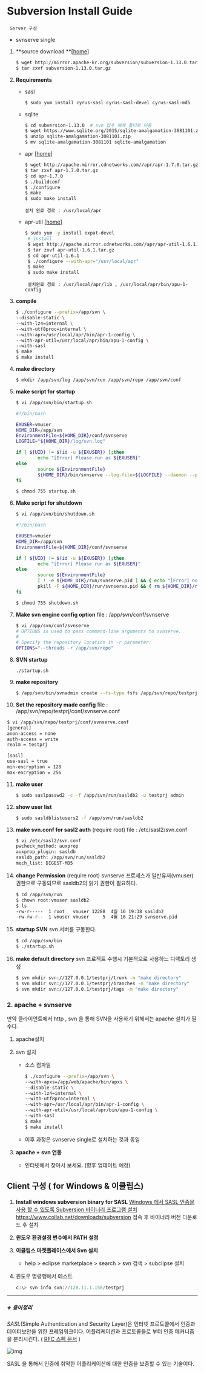 # Subversion Install Guide



```tip
 Server 구성
```

* svnserve single



1. **source download **[[home](http://subversion.apache.org/download.cgi)]
   
   ~~~bash
   $ wget http://mirror.apache-kr.org/subversion/subversion-1.13.0.tar.gz
   $ tar zxvf subversion-1.13.0.tar.gz
   ~~~
   
2. **Requirements**

   * sasl

     ~~~bash
     $ sudo yum install cyrus-sasl cyrus-sasl-devel cyrus-sasl-md5 
     ~~~

   * sqlite

     ~~~bash
     $ cd subversion-1.13.0  # svn 압추 해제 폴더로 이동
     $ wget https://www.sqlite.org/2015/sqlite-amalgamation-3081101.zip
     $ unzip sqlite-amalgamation-3081101.zip 
     $ mv sqlite-amalgamation-3081101 sqlite-amalgamation
     ~~~

   * apr [[home](https://apr.apache.org/download.cgi)]

     ~~~bash
     $ wget http://apache.mirror.cdnetworks.com//apr/apr-1.7.0.tar.gz
     $ tar zxvf apr-1.7.0.tar.gz
     $ cd apr-1.7.0
     $ ./buildconf
     $ ./configure
     $ make
     $ sudo make install
     ~~~

     ~~~
     설치 완료 경로 : /usr/local/apr
     ~~~

   * apr-util [[home](https://apr.apache.org/download.cgi)]

     ~~~bash
     $ sudo yum -y install expat-devel
      # install
      $ wget http://apache.mirror.cdnetworks.com//apr/apr-util-1.6.1.tar.gz
      $ tar zxvf apr-util-1.6.1.tar.gz
      $ cd apr-util-1.6.1
      $ ./configure --with-apr="/usr/local/apr"
      $ make
      $ sudo make install  
     ~~~
     ~~~
      설치완료 경로 : /usr/local/apr/lib , /usr/local/apr/bin/apu-1-config
     ~~~

3. **compile**

   ~~~bash
   $ ./configure --prefix=/app/svn \
   --disable-static \
   --with-lz4=internal \
   --with-utf8proc=internal \
   --with-apr=/usr/local/apr/bin/apr-1-config \
   --with-apr-util=/usr/local/apr/bin/apu-1-config \
   --with-sasl
   $ make
   $ make install
   ~~~
   
4. **make directory**

   ~~~bash
   $ mkdir /app/svn/log /app/svn/run /app/svn/repo /app/svn/conf
   ~~~

5. **make script for startup**

   ~~~bash
   $ vi /app/svn/bin/startup.sh
   
   #!/bin/bash
   
   EXUSER=vmuser
   HOME_DIR=/app/svn
   EnvironmentFile=${HOME_DIR}/conf/svnserve
   LOGFILE="${HOME_DIR}/log/svn.log"
   
   if [ ${UID} != $(id -u ${EXUSER}) ];then
           echo "[Error] Please run as ${EXUSER}"
   else
           source ${EnvironmentFile}
           ${HOME_DIR}/bin/svnserve --log-file=${LOGFILE} --daemon --pid-file=/app/svn/run/svnserve.pid ${OPTIONS} && echo "svnserve started!!" || echo "[Error] svnserve failed start!!"
   fi
   
   $ chmod 755 startup.sh
   ~~~

6. **Make script for shutdown**

   ~~~bash
   $ vi /app/svn/bin/shutdown.sh
   
   #!/bin/bash
   
   EXUSER=vmuser
   HOME_DIR=/app/svn
   EnvironmentFile=${HOME_DIR}/conf/svnserve
   
   if [ ${UID} != $(id -u ${EXUSER}) ];then
           echo "[Error] Please run as ${EXUSER}"
   else
           source ${EnvironmentFile}
           [ ! -e ${HOME_DIR}/run/svnserve.pid ] && { echo "[Error] no pid file,check already stoped" ; exit 1; }
           pkill -F ${HOME_DIR}/run/svnserve.pid && { rm ${HOME_DIR}/run/svnserve.pid ; echo "svnserve stoped!!"; } || echo "[Error] Can't shutdown svn process"
   fi
   
   $ chmod 755 shutdown.sh
   ~~~

7. **Make svn engine config option**
   file : /app/svn/conf/svnserve

   ~~~bash
   $ vi /app/svn/conf/svnserve
   # OPTIONS is used to pass command-line arguments to svnserve.
   #
   # Specify the repository location in -r parameter:
   OPTIONS="--threads -r /app/svn/repo"
   ~~~

8. **SVN startup**

   ~~~
   ./startup.sh
   ~~~

9. **make repository**

   ~~~bash
   $ /app/svn/bin/svnadmin create --fs-type fsfs /app/svn/repo/testprj
   ~~~

10. **Set the repository made config**
      file : /app/svn/repo/testprj/conf/svnserve.conf

   ~~~bash
   $ vi /app/svn/repo/testprj/conf/svnserve.conf
   [general]
   anon-access = none
   auth-access = write
   realm = testprj
   
   [sasl]
   use-sasl = true
   min-encryption = 128
   max-encryption = 256
   ~~~

11. **make user**

    ~~~bash
    $ sudo saslpasswd2 -c -f /app/svn/run/sasldb2 -u testprj admin
    ~~~

12. **show user list**

    ~~~bash
    $ sudo sasldblistusers2 -f /app/svn/run/sasldb2
    ~~~

13. **make svn.conf for sasl2 auth** (require root)
    file : /etc/sasl2/svn.conf

    ~~~bash
    $ vi /etc/sasl2/svn.conf
    pwcheck_method: auxprop
    auxprop_plugin: sasldb
    sasldb_path: /app/svn/run/sasldb2
    mech_list: DIGEST-MD5
    ~~~

14. **change Permission** (require root)
    svnserve 프로세스가 일반유저(vmuser)권한으로 구동되므로 sasldb2의 읽기 권한이 필요하다. 

    ~~~bash
    $ cd /app/svn/run
    $ chown root:vmuser sasldb2
    $ ls 
    -rw-r-----  1 root   vmuser 12288  4월 16 19:38 sasldb2
    -rw-rw-r--  1 vmuser vmuser     5  4월 16 21:29 svnserve.pid
    ~~~

15. **startup SVN**
    svn 서버를 구동한다.

    ~~~bash
    $ cd /app/svn/bin
    $ ./startup.sh
    ~~~

16. **make default directory** 
    svn 프로젝트 수행시 기본적으로 사용하느 디렉토리 생성

    ~~~bash
    $ svn mkdir svn://127.0.0.1/testprj/trunk -m "make directory"
    $ svn mkdir svn://127.0.0.1/testprj/branches -m "make directory"
    $ svn mkdir svn://127.0.0.1/testprj/tags -m "make directory"
    ~~~



### 2. apache + svnserve

만약 클라이언트에서 http , svn 을 통해 SVN을 사용하기 위해서는 apache 설치가 필수다.

1. apache설치

2. svn 설치 

   - 소스 컴파일

     ~~~bash
     $ ./configure --prefix=/app/svn \
     --with-apxs=/app/web/apache/bin/apxs \
     --disable-static \
     --with-lz4=internal \
     --with-utf8proc=internal \
     --with-apr=/usr/local/apr/bin/apr-1-config \
     --with-apr-util=/usr/local/apr/bin/apu-1-config \
     --with-sasl
     $ make
     $ make install
     ~~~

   - 이후 과정은 svnserve single로 설치하는 것과 동일

3. **apache + svn 연동**

   * 인터넷에서 찾아서 보세요. (향후 업데이트 예정)







## Client 구성 ( for Windows & 이클립스)

1. **Install windows subversion binary for SASL**
   [Windows 에서 SASL 인증을 사용 할 수 있도록 Subversion 바이너리 프로그램 설치](http://subclipse.tigris.org/wiki/JavaHL#head-21ee92263236d28f7c0f5fcfd412d90f4d36ac7c)
   https://www.collab.net/downloads/subversion 접속 후 바이너리 버전 다운로드 후 설치 

2. **윈도우 환경설정 변수에서 PATH 설정** 

3. **이클립스 마켓플레이스에서 Svn 설치**

   * help > eclipse marketplace > search > svn 검색 > subclipse 설치 

4. 윈도우 명령행에서 테스트

   ~~~powershell
   c:\> svn info svn://128.11.1.158/testprj
   ~~~

   

















-----

##### ※ 용어정리

*SASL*(Simple Authentication and Security Layer)은 인터넷 프로토콜에서 인증과 데이터보안을 위한 프레임워크이다. 어플리케이션과 프로토콜들로 부터 인증 메커니즘을 분리시킨다.  ( [RFC 스펙 문서](https://tools.ietf.org/html/rfc4422) )

![img](https://k.kakaocdn.net/dn/eOuhNa/btqxyMvRxaV/PXho3SVaXnfx1rCs5zSKt0/img.png)

SASL 을 통해서 인증에 취약한 어플리케이션에 대한 인증을 보증할 수 있는 기술이다.

